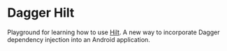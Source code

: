 # Dagger Hilt
Playground for learning how to use [Hilt](https://dagger.dev/hilt/). A new way to incorporate Dagger dependency injection into an Android application.
